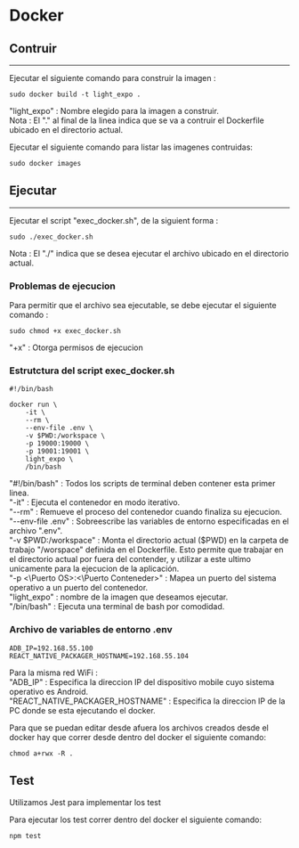 # Docker

## Contruir
---
Ejecutar el siguiente comando para construir la imagen :  
```
sudo docker build -t light_expo .
```
"light_expo" : Nombre elegido para la imagen a construir.  
Nota : El "." al final de la linea indica que se va a contruir el Dockerfile ubicado en el directorio actual.  
  
Ejecutar el siguiente comando para listar las imagenes contruidas:  
```
sudo docker images
```

## Ejecutar
---
Ejecutar el script "exec_docker.sh", de la siguient forma :
```
sudo ./exec_docker.sh
```
Nota : El "./" indica que se desea ejecutar el archivo ubicado en el directorio actual.

### Problemas de ejecucion
Para permitir que el archivo sea ejecutable, se debe ejecutar el siguiente comando :
```
sudo chmod +x exec_docker.sh
```
"+x" : Otorga permisos de ejecucion

### Estrutctura del script exec_docker.sh
```
#!/bin/bash

docker run \
	-it \
	--rm \
	--env-file .env \
	-v $PWD:/workspace \
	-p 19000:19000 \
	-p 19001:19001 \
	light_expo \
	/bin/bash

```
"#!/bin/bash" : Todos los scripts de terminal deben contener esta primer linea.  
"-it" : Ejecuta el contenedor en modo iterativo.  
"--rm" : Remueve el proceso del contenedor cuando finaliza su ejecucion.  
"--env-file .env" : Sobreescribe las variables de entorno especificadas en el archivo ".env".  
"-v $PWD:/workspace" : Monta el directorio actual ($PWD) en la carpeta de trabajo "/worspace" definida en el Dockerfile. Esto permite que trabajar en el directorio actual por fuera del contender, y utilizar a este ultimo unicamente para la ejecucion de la aplicación.  
"-p <\Puerto OS>\:<\Puerto Conteneder>\" : Mapea un puerto del sistema operativo a un puerto del contenedor.  
"light_expo" : nombre de la imagen que deseamos ejecutar.  
"/bin/bash" : Ejecuta una terminal de bash por comodidad.  

### Archivo de variables de entorno .env
```
ADB_IP=192.168.55.100
REACT_NATIVE_PACKAGER_HOSTNAME=192.168.55.104
```
Para la misma red WiFi :  
"ADB_IP" : Especifica la direccion IP del dispositivo mobile cuyo sistema operativo es Android.  
"REACT_NATIVE_PACKAGER_HOSTNAME" : Especifica la direccion IP de la PC donde se esta ejecutando el docker.  

Para que se puedan editar desde afuera los archivos creados desde el docker hay que correr desde dentro del docker el siguiente comando:
 
````
chmod a+rwx -R .
````
## Test

Utilizamos Jest para implementar los test

Para ejecutar los test correr dentro del docker el siguiente comando:

````
npm test
````
